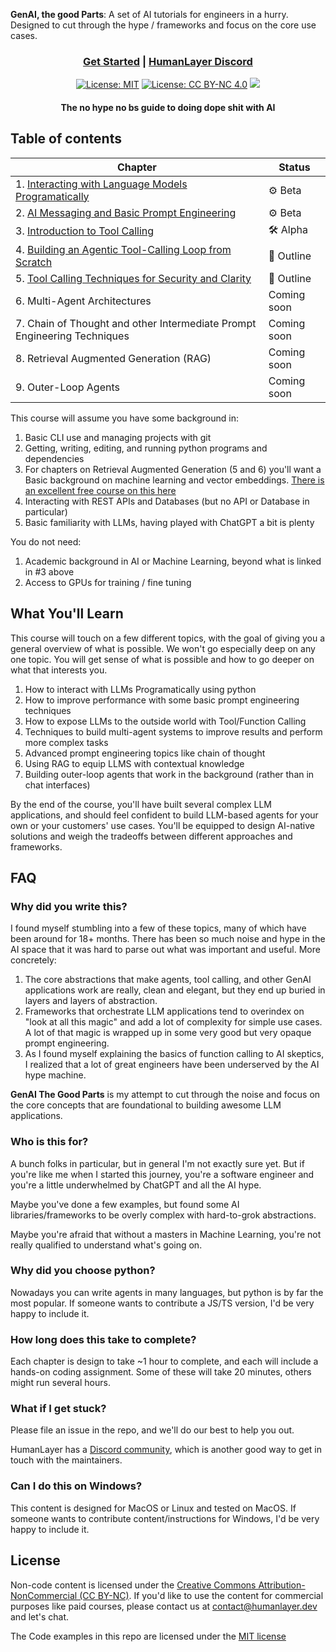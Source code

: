 **GenAI, the good Parts**: A set of AI tutorials for engineers in a hurry. Designed to cut through the hype / frameworks and focus on the core use cases.

<div align="center">

<h3>

[Get Started](./01-interacting-with-language-models-programatically) | [HumanLayer Discord](https://discord.gg/AK6bWGFY7d) 

</h3>


<!-- [![GitHub Repo stars](https://img.shields.io/github/stars/humanlayer/ai-the-good-parts)](https://github.com/humanlayer/ai-the-good-parts) -->
[![License: MIT](https://img.shields.io/badge/License-MIT-green.svg)](https://opensource.org/licenses/MIT)
[![License: CC BY-NC 4.0](https://img.shields.io/badge/License-CC%20BY%20NC%204.0-lightgrey.svg)](https://creativecommons.org/licenses/by-nc/4.0/)
<img referrerpolicy="no-referrer-when-downgrade" src="https://static.scarf.sh/a.png?x-pxid=350f9de1-483c-42ff-a8a8-f5214429c140" />

<h4>The no hype no bs guide to doing dope shit with AI</h4>

</div>

## Table of contents

| Chapter | Status |
|---------|--------|
| 1. [Interacting with Language Models Programatically](./01-interating-with-language-models-programatically) | ⚙️ Beta |
| 2. [AI Messaging and Basic Prompt Engineering](./02-chats-and-prompting-techniques) | ⚙️ Beta |
| 3. [Introduction to Tool Calling](./03-intro-to-tool-calling) | 🛠️ Alpha |
| 4. [Building an Agentic Tool-Calling Loop from Scratch](./04-building-an-agentic-tool-calling-loop-from-scratch) | 💭 Outline |
| 5. [Tool Calling Techniques for Security and Clarity](./05-tool-calling-techniques-for-security-and-clarity) | 💭 Outline |
| 6. Multi-Agent Architectures | Coming soon |
| 7. Chain of Thought and other Intermediate Prompt Engineering Techniques | Coming soon |
| 8. Retrieval Augmented Generation (RAG) | Coming soon |
| 9. Outer-Loop Agents | Coming soon |


This course will assume you have some background in:

1. Basic CLI use and managing projects with git
2. Getting, writing, editing, and running python programs and dependencies
3. For chapters on Retrieval Augmented Generation (5 and 6) you'll want a Basic background on machine learning and vector embeddings. [There is an excellent free course on this here](https://www.youtube.com/playlist?list=plzhqobowtqdnu6r1_67000dx_zcjb-3pi) 
4. Interacting with REST APIs and Databases (but no API or Database in particular)
5. Basic familiarity with LLMs, having played with ChatGPT a bit is plenty

You do not need:

1. Academic background in AI or Machine Learning, beyond what is linked in #3 above
2. Access to GPUs for training / fine tuning

## What You'll Learn

This course will touch on a few different topics, with the goal of giving you a general overview of what is possible. We won't go especially
deep on any one topic. You will get sense of what is possible and how to go deeper on what that interests you.

1. How to interact with LLMs Programatically using python
2. How to improve performance with some basic prompt engineering techniques
3. How to expose LLMs to the outside world with Tool/Function Calling
4. Techniques to build multi-agent systems to improve results and perform more complex tasks
5. Advanced prompt engineering topics like chain of thought
6. Using RAG to equip LLMS with contextual knowledge
7. Building outer-loop agents that work in the background (rather than in chat interfaces)

By the end of the course, you'll have built several complex LLM applications, and should feel confident to 
build LLM-based agents for your own or your customers' use cases. You'll be equipped to design AI-native solutions and weigh the tradeoffs between different approaches and frameworks.

## FAQ

### Why did you write this?

I found myself stumbling into a few of these topics, many of which have been around for 18+ months. There has been so much noise and hype in the AI space that it was hard to parse out what was important and useful. More concretely:

1. The core abstractions that make agents, tool calling, and other GenAI applications work are really, clean and elegant, but they end up buried in layers and layers of abstraction.
2. Frameworks that orchestrate LLM applications tend to overindex on "look at all this magic" and add a lot of complexity for simple use cases. A lot of that magic is wrapped up in some very good but very opaque prompt engineering.
4. As I found myself explaining the basics of function calling to AI skeptics, I realized that a lot of great engineers have been underserved by the AI hype machine.

**GenAI The Good Parts** is my attempt to cut through the noise and focus on the core concepts that are foundational to building awesome LLM applications.

### Who is this for?

A bunch folks in particular, but in general I'm not exactly sure yet. But if you're like me when I started this journey, you're a software engineer and you're a little underwhelmed by ChatGPT and all the AI hype. 

Maybe you've done a few examples, but found some AI libraries/frameworks to be overly complex with hard-to-grok abstractions. 

Maybe you're afraid that without a masters in Machine Learning, you're not really qualified to understand what's going on.

### Why did you choose python?

Nowadays you can write agents in many languages, but python is by far the most popular. If someone wants to contribute a JS/TS version, I'd be very happy to include it.

### How long does this take to complete?

Each chapter is design to take ~1 hour to complete, and each will include a hands-on coding assignment. Some of these will take 20 minutes, others might run several hours.

### What if I get stuck?

Please file an issue in the repo, and we'll do our best to help you out.

HumanLayer has a [Discord community](https://discord.gg/AK6bWGFY7d), which is another good way to get in touch with the maintainers.


### Can I do this on Windows?

This content is designed for MacOS or Linux and tested on MacOS. If someone wants to contribute content/instructions for Windows, I'd be very happy to include it.


## License

Non-code content is licensed under the [Creative Commons Attribution-NonCommercial (CC BY-NC)](https://creativecommons.org/licenses/by-nc/4.0/). If you'd like to use the content for commercial purposes like paid courses, please contact us at contact@humanlayer.dev and let's chat.

The Code examples in this repo are licensed under the [MIT license](./LICENSE)


